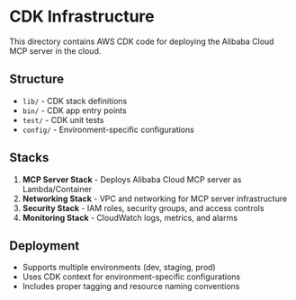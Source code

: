 # CDK Infrastructure

This directory contains AWS CDK code for deploying the Alibaba Cloud MCP server in the cloud.

## Structure
- `lib/` - CDK stack definitions
- `bin/` - CDK app entry points
- `test/` - CDK unit tests
- `config/` - Environment-specific configurations

## Stacks
1. **MCP Server Stack** - Deploys Alibaba Cloud MCP server as Lambda/Container
2. **Networking Stack** - VPC and networking for MCP server infrastructure
3. **Security Stack** - IAM roles, security groups, and access controls
4. **Monitoring Stack** - CloudWatch logs, metrics, and alarms

## Deployment
- Supports multiple environments (dev, staging, prod)
- Uses CDK context for environment-specific configurations
- Includes proper tagging and resource naming conventions
